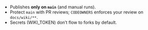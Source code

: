 
- Publishes **only on `main`** (and manual runs).
- Protect `main` with PR reviews; `CODEOWNERS` enforces your review on `docs/wiki/**`.
- Secrets (WIKI_TOKEN) don’t flow to forks by default.
